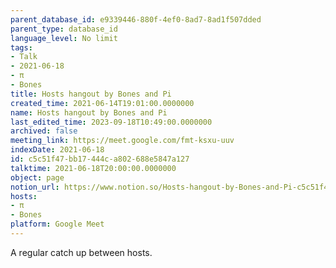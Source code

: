```yaml
---
parent_database_id: e9339446-880f-4ef0-8ad7-8ad1f507dded
parent_type: database_id
language_level: No limit
tags:
- Talk
- 2021-06-18
- π
- Bones
title: Hosts hangout by Bones and Pi
created_time: 2021-06-14T19:01:00.0000000
name: Hosts hangout by Bones and Pi
last_edited_time: 2023-09-18T10:49:00.0000000
archived: false
meeting_link: https://meet.google.com/fmt-ksxu-uuv
indexDate: 2021-06-18
id: c5c51f47-bb17-444c-a802-688e5847a127
talktime: 2021-06-18T20:00:00.0000000
object: page
notion_url: https://www.notion.so/Hosts-hangout-by-Bones-and-Pi-c5c51f47bb17444ca802688e5847a127
hosts:
- π
- Bones
platform: Google Meet
---
```


A regular catch up between hosts.



